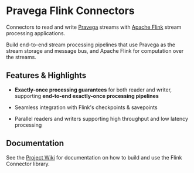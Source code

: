 # Pravega Flink Connectors

Connectors to read and write [Pravega](http://pravega.io/) streams with [Apache Flink](http://flink.apache.org/) stream processing applications.

Build end-to-end stream processing pipelines that use Pravega as the stream storage and message bus, and Apache Flink for computation over the streams.


## Features & Highlights

  - **Exactly-once processing guarantees** for both reader and writer, supporting **end-to-end exactly-once processing pipelines**

  - Seamless integration with Flink's checkpoints & savepoints

  - Parallel readers and writers supporting high throughput and low latency processing

## Documentation
See the [Project Wiki](https://github.com/pravega/flink-connectors/wiki) for documentation on how to build and use the Flink Connector library.
